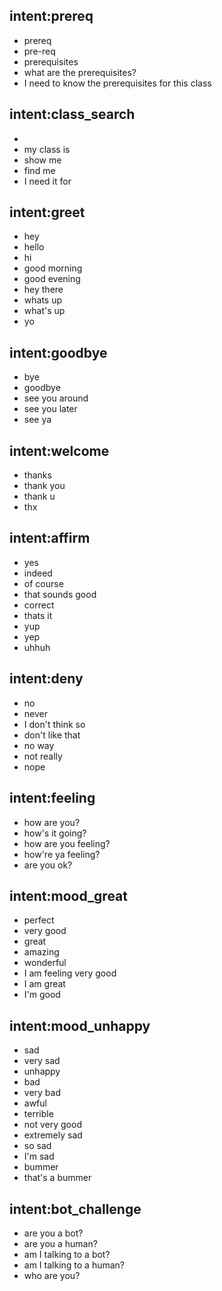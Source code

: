 ## intent:prereq
- prereq
- pre-req
- prerequisites
- what are the prerequisites?
- I need to know the prerequisites for this class

## intent:class_search
- [](class_name)
- my class is [](class_name)
- show me [](class_name)
- find me [](class_name)
- I need it for [](class_name)

## intent:greet
- hey
- hello
- hi
- good morning
- good evening
- hey there
- whats up
- what's up
- yo

## intent:goodbye
- bye
- goodbye
- see you around
- see you later
- see ya

## intent:welcome
- thanks
- thank you
- thank u
- thx

## intent:affirm
- yes
- indeed
- of course
- that sounds good
- correct
- thats it
- yup
- yep
- uhhuh

## intent:deny
- no
- never
- I don't think so
- don't like that
- no way
- not really
- nope

## intent:feeling
- how are you?
- how's it going?
- how are you feeling?
- how're ya feeling?
- are you ok?

## intent:mood_great
- perfect
- very good
- great
- amazing
- wonderful
- I am feeling very good
- I am great
- I'm good

## intent:mood_unhappy
- sad
- very sad
- unhappy
- bad
- very bad
- awful
- terrible
- not very good
- extremely sad
- so sad
- I'm sad
- bummer
- that's a bummer

## intent:bot_challenge
- are you a bot?
- are you a human?
- am I talking to a bot?
- am I talking to a human?
- who are you?
